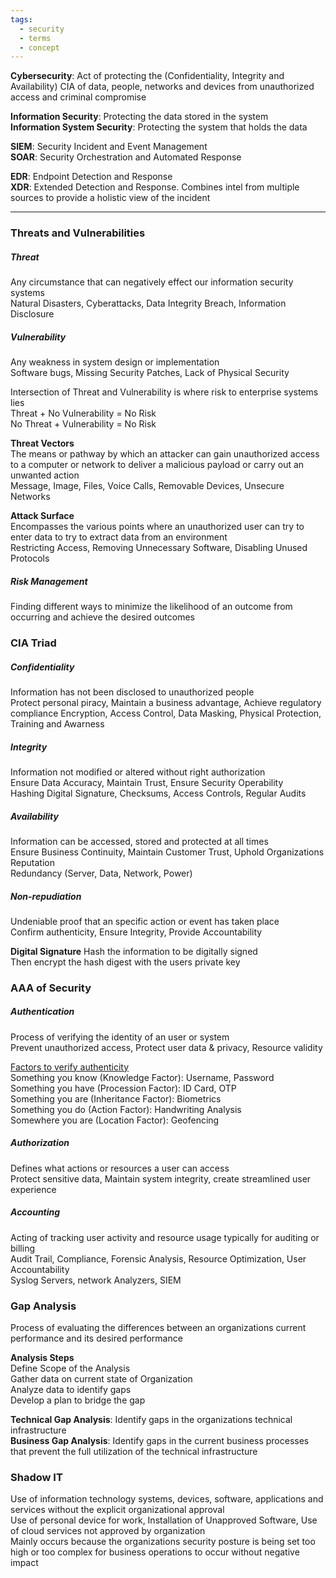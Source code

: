 ```yaml
---
tags:
  - security
  - terms
  - concept
---
```


**Cybersecurity**: Act of protecting the (Confidentiality, Integrity and Availability) CIA of data, people, networks and devices from unauthorized access and criminal compromise

**Information Security**: Protecting the data stored in the system  
**Information System Security**: Protecting the system that holds the data

**SIEM**: Security Incident and Event Management  
**SOAR**: Security Orchestration and Automated Response  

**EDR**: Endpoint Detection and Response  
**XDR**: Extended Detection and Response. Combines intel from multiple sources to provide a holistic view of the incident

---

### Threats and Vulnerabilities

##### Threat
Any circumstance that can negatively effect our information security systems  
Natural Disasters, Cyberattacks, Data Integrity Breach, Information Disclosure

##### Vulnerability
Any weakness in system design or implementation  
Software bugs, Missing Security Patches, Lack of Physical Security

Intersection of Threat and Vulnerability is where risk to enterprise systems lies  
Threat + No Vulnerability = No Risk  
No Threat + Vulnerability = No Risk  

**Threat Vectors**  
The means or pathway by which an attacker can gain unauthorized access to a computer or network to deliver a malicious payload or carry out an unwanted action  
Message, Image, Files, Voice Calls, Removable Devices, Unsecure Networks

**Attack Surface**  
Encompasses the various points where an unauthorized user can try to enter data to try to extract data from an environment  
Restricting Access, Removing Unnecessary Software, Disabling Unused Protocols  

##### Risk Management
Finding different ways to minimize the likelihood of an outcome from occurring and achieve the desired outcomes

### CIA Triad

##### Confidentiality
Information has not been disclosed to unauthorized people  
Protect personal piracy, Maintain a business advantage, Achieve regulatory compliance
Encryption, Access Control, Data Masking, Physical Protection, Training and Awarness

##### Integrity
Information not modified or altered without right authorization  
Ensure Data Accuracy, Maintain Trust, Ensure Security Operability  
Hashing Digital Signature, Checksums, Access Controls, Regular Audits

##### Availability
Information can be accessed, stored and protected at all times  
Ensure Business Continuity, Maintain Customer Trust, Uphold Organizations Reputation  
Redundancy (Server, Data, Network, Power)

##### Non-repudiation 
Undeniable proof that an specific action or event has taken place  
Confirm authenticity, Ensure Integrity, Provide Accountability

**Digital Signature**
Hash the information to be digitally signed  
Then encrypt the hash digest with the users private key

### AAA of Security

##### Authentication
Process of verifying the identity of an user or system  
Prevent unauthorized access, Protect user data & privacy, Resource validity

<u>Factors to verify authenticity</u>  
Something you know (Knowledge Factor): Username, Password  
Something you have (Procession Factor): ID Card, OTP  
Something you are (Inheritance Factor): Biometrics  
Something you do (Action Factor): Handwriting Analysis  
Somewhere you are (Location Factor): Geofencing

##### Authorization
Defines what actions or resources a user can access  
Protect sensitive data, Maintain system integrity, create streamlined user experience

##### Accounting
Acting of tracking user activity and resource usage typically for auditing or billing  
Audit Trail, Compliance, Forensic Analysis, Resource Optimization, User Accountability  
Syslog Servers, network Analyzers, SIEM

### Gap Analysis
Process of evaluating the differences between an organizations current performance and its desired performance

**Analysis Steps**  
Define Scope of the Analysis  
Gather data on current state of Organization  
Analyze data to identify gaps  
Develop a plan to bridge the gap

**Technical Gap Analysis**: Identify gaps in the organizations technical infrastructure  
**Business Gap Analysis**: Identify gaps in the current business processes that prevent the full utilization of the technical infrastructure 

### Shadow IT
Use of information technology systems, devices, software, applications and services without the explicit organizational approval  
Use of personal device for work, Installation of Unapproved Software, Use of cloud services not approved by organization  
Mainly occurs because the organizations security posture is being set too high or too complex for business operations to occur without negative impact
